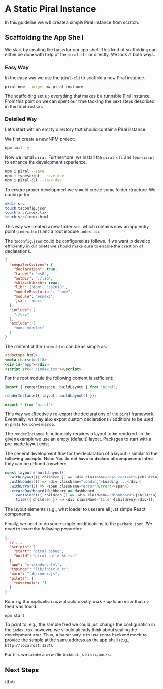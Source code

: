 # A Static Piral Instance

In this guideline we will create a simple Piral instance from scratch.

## Scaffolding the App Shell

We start by creating the basis for our app shell. This kind of scaffolding can either be done with help of the `piral-cli` or directly. We look at both ways.

### Easy Way

In the easy way we use the `piral-cli` to scaffold a new Piral instance.

```sh
piral new --target my-piral-instance
```

The scaffolding set up everything that makes it a runnable Piral instance. From this point on we can spent our time tackling the next steps described in the final section.

### Detailed Way

Let's start with an empty directory that should contain a Piral instance.

We first create a new NPM project:

```sh
npm init -y
```

Now we install `piral`. Furthermore, we install the `piral-cli` and `typescript` to enhance the development experience.

```sh
npm i piral --save
npm i typescript --save-dev
npm i piral-cli --save-dev
```

To ensure proper development we should create some folder structure. We could go for

```sh
mkdir src
touch tsconfig.json
touch src/index.tsx
touch src/index.html
```

This way we created a new folder `src`, which contains now an app entry point (`index.html`) and a root module `index.tsx`.

The `tsconfig.json` could be configured as follows. If we want to develop efficiently in our pilets we should make sure to enable the creation of declarations.

```json
{
  "compilerOptions": {
    "declaration": true,
    "target": "es6",
    "outDir": "./lib",
    "skipLibCheck": true,
    "lib": ["dom", "es2018"],
    "moduleResolution": "node",
    "module": "esnext",
    "jsx": "react"
  },
  "include": [
    "./src"
  ],
  "exclude": [
    "node_modules"
  ]
}
```

The content of the `index.html` can be as simple as:

```html
<!doctype html>
<meta charset=utf8>
<div id="app"></div>
<script src="./index.tsx"></script>
```

For the root module the following content is sufficient:

```ts
import { renderInstance, buildLayout } from 'piral';

renderInstance({ layout: buildLayout() });

export * from 'piral';
```

This way we effectively re-export the declarations of the `piral` framework. Eventually, we may also export custom declarations / additions to be used in pilets for convenience.

The `renderInstance` function only requires a layout to be rendered. In the given example we use an empty (default) layout. Packages to start with a pre-made layout exist.

The general development flow for the declaration of a layout is similar to the following example. Note: You do not have to declare all components inline - they can be defined anywhere.

```ts
const layout = buildLayout()
  .withLayout(({ children }) => <div className="app-content">{children}</div>)
  .withLoader(() => <div className="loading">Loading ...</div>)
  .withError(() => <span className="error">Error!</span>)
  .createDashboard(dashboard => dashboard
    .container(({ children }) => <div className="dashboard">{children}</div>)
    .tile(({ children }) => <div className="tile">{children}</div>));
```

The layout elements (e.g., what loader to use) are all just simple React components.

Finally, we need to do some simple modifications to the `package.json`. We need to insert the following properties:

```json
{
  // ...
  "scripts": {
    "start": "piral debug",
    "build": "piral build && tsc"
  },
  "app": "src/index.html",
  "typings": "lib/index.d.ts",
  "main": "lib/index.js",
  "pilets": {
    "externals": []
  }
}
```

Running the application now should mostly work - up to an error that no feed was found.

```sh
npm start
```

To point to, e.g., the sample feed we could just change the configuration in the `index.tsx`, however, we should already think about scaling the development later. Thus, a better way is to use some backend mock to provide the sample at the same address as the app shell (e.g., `http://localhost:1234`).

For this we create a new file `backend.js` in `src/mocks`.

## Next Steps

(tbd)
